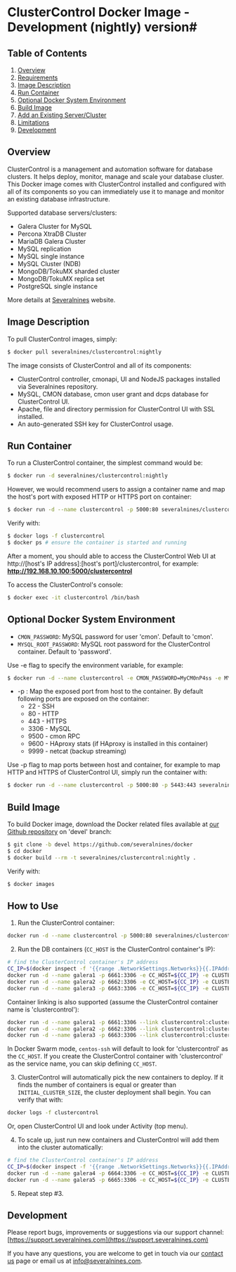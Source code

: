 # ClusterControl Docker Image - Development (nightly) version#

## Table of Contents ##

1. [Overview](#overview)
2. [Requirements](#requirements)
3. [Image Description](#image-description)
4. [Run Container](#run-container)
5. [Optional Docker System Environment](#optional-docker-system-environment)
6. [Build Image](#build-image)
7. [Add an Existing Server/Cluster](#add-an-existing-cluster)
8. [Limitations](#limitations)
9. [Development](#development)

## Overview ##

ClusterControl is a management and automation software for database clusters. It helps deploy, monitor, manage and scale your database cluster. This Docker image comes with ClusterControl installed and configured with all of its components so you can immediately use it to manage and monitor an existing database infrastructure. 

Supported database servers/clusters:
* Galera Cluster for MySQL
* Percona XtraDB Cluster
* MariaDB Galera Cluster
* MySQL replication
* MySQL single instance
* MySQL Cluster (NDB)
* MongoDB/TokuMX sharded cluster
* MongoDB/TokuMX replica set
* PostgreSQL single instance

More details at [Severalnines](http://www.severalnines.com/clustercontrol) website.

## Image Description ##

To pull ClusterControl images, simply:
```bash
$ docker pull severalnines/clustercontrol:nightly
```

The image consists of ClusterControl and all of its components:
* ClusterControl controller, cmonapi, UI and NodeJS packages installed via Severalnines repository.
* MySQL, CMON database, cmon user grant and dcps database for ClusterControl UI.
* Apache, file and directory permission for ClusterControl UI with SSL installed.
* An auto-generated SSH key for ClusterControl usage.

## Run Container ##

To run a ClusterControl container, the simplest command would be:
```bash
$ docker run -d severalnines/clustercontrol:nightly
```

However, we would recommend users to assign a container name and map the host's port with exposed HTTP or HTTPS port on container:
```bash
$ docker run -d --name clustercontrol -p 5000:80 severalnines/clustercontrol:nightly
```

Verify with:
```bash
$ docker logs -f clustercontrol
$ docker ps # ensure the container is started and running
```

After a moment, you should able to access the ClusterControl Web UI at http://[host's IP address]:[host's port]/clustercontrol, for example:
**http://192.168.10.100:5000/clustercontrol**

To access the ClusterControl's console:
```bash
$ docker exec -it clustercontrol /bin/bash
```

## Optional Docker System Environment ##

* `CMON_PASSWORD`: MySQL password for user 'cmon'. Default to 'cmon'.
* `MYSQL_ROOT_PASSWORD`: MySQL root password for the ClusterControl container. Default to 'password'.

Use -e flag to specify the environment variable, for example:
```bash
$ docker run -d --name clustercontrol -e CMON_PASSWORD=MyCM0nP4ss -e MYSQL_ROOT_PASSWORD=MyR00tP4ss severalnines/clustercontrol:nightly
```

* -p : Map the exposed port from host to the container. By default following ports are exposed on the container:
	* 22 - SSH
	* 80 - HTTP
	* 443 - HTTPS
	* 3306 - MySQL
	* 9500 - cmon RPC
	* 9600 - HAproxy stats (if HAproxy is installed in this container)
	* 9999 - netcat (backup streaming)

Use -p flag to map ports between host and container, for example to map HTTP and HTTPS of ClusterControl UI, simply run the container with:
```bash
$ docker run -d --name clustercontrol -p 5000:80 -p 5443:443 severalnines/clustercontrol:nightly
```

## Build Image ##

To build Docker image, download the Docker related files available at [our Github repository](https://github.com/severalnines/docker) on 'devel' branch:
```bash
$ git clone -b devel https://github.com/severalnines/docker
$ cd docker
$ docker build --rm -t severalnines/clustercontrol:nightly .
```

Verify with:
```bash
$ docker images
```

## How to Use ##

1) Run the ClusterControl container:
```bash
docker run -d --name clustercontrol -p 5000:80 severalnines/clustercontrol:nightly
```

2) Run the DB containers (`CC_HOST` is the ClusterControl container's IP):
```bash
# find the ClusterControl container's IP address
CC_IP=$(docker inspect -f '{{range .NetworkSettings.Networks}}{{.IPAddress}}{{end}}' clustercontrol)
docker run -d --name galera1 -p 6661:3306 -e CC_HOST=${CC_IP} -e CLUSTER_TYPE=galera -e CLUSTER_NAME=mygalera -e INITIAL_CLUSTER_SIZE=3 severalnines/centos-ssh
docker run -d --name galera2 -p 6662:3306 -e CC_HOST=${CC_IP} -e CLUSTER_TYPE=galera -e CLUSTER_NAME=mygalera -e INITIAL_CLUSTER_SIZE=3 severalnines/centos-ssh
docker run -d --name galera3 -p 6663:3306 -e CC_HOST=${CC_IP} -e CLUSTER_TYPE=galera -e CLUSTER_NAME=mygalera -e INITIAL_CLUSTER_SIZE=3 severalnines/centos-ssh
```

Container linking is also supported (assume the ClusterControl container name is 'clustercontrol'):
```bash
docker run -d --name galera1 -p 6661:3306 --link clustercontrol:clustercontrol -e CLUSTER_TYPE=galera -e CLUSTER_NAME=mygalera -e INITIAL_CLUSTER_SIZE=3 severalnines/centos-ssh
docker run -d --name galera2 -p 6662:3306 --link clustercontrol:clustercontrol -e CLUSTER_TYPE=galera -e CLUSTER_NAME=mygalera -e INITIAL_CLUSTER_SIZE=3 severalnines/centos-ssh
docker run -d --name galera3 -p 6663:3306 --link clustercontrol:clustercontrol -e CLUSTER_TYPE=galera -e CLUSTER_NAME=mygalera -e INITIAL_CLUSTER_SIZE=3 severalnines/centos-ssh
```

In Docker Swarm mode, `centos-ssh` will default to look for 'clustercontrol' as the `CC_HOST`. If you create the ClusterControl container with 'clustercontrol' as the service name, you can skip defining `CC_HOST`.

3) ClusterControl will automatically pick the new containers to deploy. If it finds the number of containers is equal or greater than `INITIAL_CLUSTER_SIZE`, the cluster deployment shall begin. You can verify that with:
```bash
docker logs -f clustercontrol
```

Or, open ClusterControl UI and look under Activity (top menu).


4) To scale up, just run new containers and ClusterControl will add them into the cluster automatically:
```bash
# find the ClusterControl container's IP address
CC_IP=$(docker inspect -f '{{range .NetworkSettings.Networks}}{{.IPAddress}}{{end}}' clustercontrol)
docker run -d --name galera4 -p 6664:3306 -e CC_HOST=${CC_IP} -e CLUSTER_TYPE=galera -e CLUSTER_NAME=mygalera -e INITIAL_CLUSTER_SIZE=3 severalnines/centos-ssh
docker run -d --name galera5 -p 6665:3306 -e CC_HOST=${CC_IP} -e CLUSTER_TYPE=galera -e CLUSTER_NAME=mygalera -e INITIAL_CLUSTER_SIZE=3 severalnines/centos-ssh
```
5) Repeat step #3.

## Development ##

Please report bugs, improvements or suggestions via our support channel: [https://support.severalnines.com](https://support.severalnines.com) 

If you have any questions, you are welcome to get in touch via our [contact us](http://www.severalnines.com/contact-us) page or email us at info@severalnines.com.
